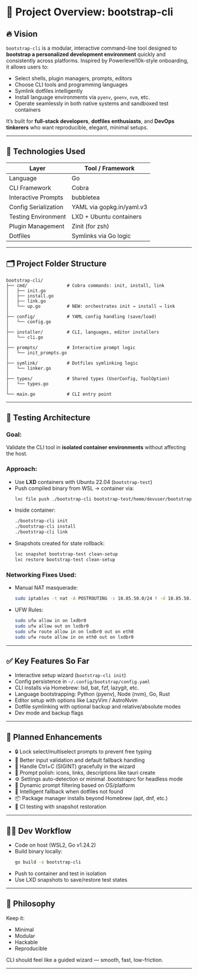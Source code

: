 # 🧭 Project Overview: bootstrap-cli

## 🔥 Vision
`bootstrap-cli` is a modular, interactive command-line tool designed to **bootstrap a personalized development environment** quickly and consistently across platforms. Inspired by Powerlevel10k-style onboarding, it allows users to:

- Select shells, plugin managers, prompts, editors
- Choose CLI tools and programming languages
- Symlink dotfiles intelligently
- Install language environments via `pyenv`, `goenv`, `nvm`, etc.
- Operate seamlessly in both native systems and sandboxed test containers

It’s built for **full-stack developers**, **dotfiles enthusiasts**, and **DevOps tinkerers** who want reproducible, elegant, minimal setups.

---

## 🧱 Technologies Used

| Layer                  | Tool / Framework               |
|------------------------|--------------------------------|
| Language               | Go                             |
| CLI Framework          | Cobra                          |
| Interactive Prompts    | bubbletea                      |
| Config Serialization   | YAML via gopkg.in/yaml.v3      |
| Testing Environment    | LXD + Ubuntu containers        |
| Plugin Management      | Zinit (for zsh)                |
| Dotfiles               | Symlinks via Go logic          |

---

## 🗂 Project Folder Structure

```
bootstrap-cli/
├── cmd/               # Cobra commands: init, install, link
│   ├── init.go
│   ├── install.go
│   ├── link.go
│   └── up.go          # NEW: orchestrates init → install → link
│
├── config/            # YAML config handling (save/load)
│   └── config.go
│
├── installer/         # CLI, languages, editor installers
│   └── cli.go
│
├── prompts/           # Interactive prompt logic
│   └── init_prompts.go
│
├── symlink/           # Dotfiles symlinking logic
│   └── linker.go
│
├── types/             # Shared types (UserConfig, ToolOption)
│   └── types.go
│
└── main.go            # CLI entry point
```

---

## 🧪 Testing Architecture

### Goal:
Validate the CLI tool in **isolated container environments** without affecting the host.

### Approach:
- Use **LXD** containers with Ubuntu 22.04 (`bootstrap-test`)
- Push compiled binary from WSL → container via:
  ```bash
  lxc file push ./bootstrap-cli bootstrap-test/home/devuser/bootstrap-cli --mode=755
  ```
- Inside container:
  ```bash
  ./bootstrap-cli init
  ./bootstrap-cli install
  ./bootstrap-cli link
  ```
- Snapshots created for state rollback:
  ```bash
  lxc snapshot bootstrap-test clean-setup
  lxc restore bootstrap-test clean-setup
  ```

### Networking Fixes Used:
- Manual NAT masquerade:
  ```bash
  sudo iptables -t nat -A POSTROUTING -s 10.85.50.0/24 ! -d 10.85.50.0/24 -j MASQUERADE
  ```
- UFW Rules:
  ```bash
  sudo ufw allow in on lxdbr0
  sudo ufw allow out on lxdbr0
  sudo ufw route allow in on lxdbr0 out on eth0
  sudo ufw route allow in on eth0 out on lxdbr0
  ```

---

## ✅ Key Features So Far

- Interactive setup wizard (`bootstrap-cli init`)
- Config persistence in `~/.config/bootstrap/config.yaml`
- CLI installs via Homebrew: lsd, bat, fzf, lazygit, etc.
- Language bootstrapping: Python (pyenv), Node (nvm), Go, Rust
- Editor setup with options like LazyVim / AstroNvim
- Dotfile symlinking with optional backup and relative/absolute modes
- Dev mode and backup flags

---

## 🧩 Planned Enhancements

- 🔒 Lock select/multiselect prompts to prevent free typing
- 🧹 Better input validation and default fallback handling
- 🙏 Handle Ctrl+C (SIGINT) gracefully in the wizard
- 💄 Prompt polish: icons, links, descriptions like tauri create
- ⚙️ Settings auto-detection or minimal .bootstraprc for headless mode
- 💬 Dynamic prompt filtering based on OS/platform
- 🧠 Intelligent fallback when dotfiles not found
- 📦 Package manager installs beyond Homebrew (apt, dnf, etc.)
- 🧪 CI testing with snapshot restoration

---

## 🧑‍💻 Dev Workflow

- Code on host (WSL2, Go v1.24.2)
- Build binary locally:
  ```bash
  go build -o bootstrap-cli
  ```
- Push to container and test in isolation
- Use LXD snapshots to save/restore test states

---

## 💬 Philosophy

Keep it:
- Minimal
- Modular
- Hackable
- Reproducible

CLI should feel like a guided wizard — smooth, fast, low-friction.

---
